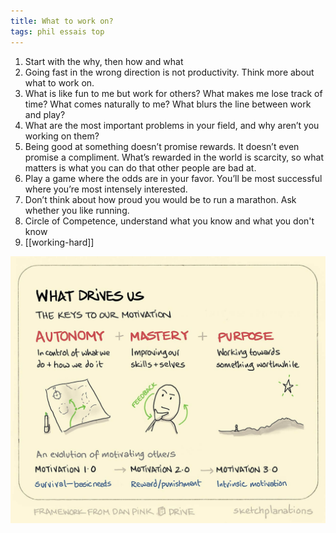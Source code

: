 ```yaml
---
title: What to work on?
tags: phil essais top 
---
```


1. Start with the why, then how and what 
2. Going fast in the wrong direction is not productivity. Think more about what to work on.
3. What is like fun to me but work for others? What makes me lose track of time? What comes naturally to me? What blurs the line between work and play?
4. What are the most important problems in your field, and why aren’t you working on them? 
5. Being good at something doesn’t promise rewards. It doesn’t even promise a compliment. What’s rewarded in the world is scarcity, so what matters is what you can do that other people are bad at.
6. Play a game where the odds are in your favor. You’ll be most successful where you’re most intensely interested.
7. Don’t think about how proud you would be to run a marathon. Ask whether you like running.
8. Circle of Competence, understand what you know and what you don't know 
9. [[working-hard]]

![](/static/img/what-drives-us.jpeg)

